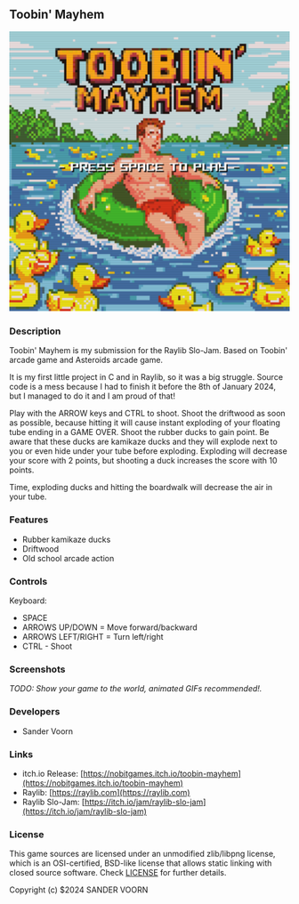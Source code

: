 ## Toobin' Mayhem

![Toobin' Mayhem](screenshots/screenshotTitle.png "$(Toobin' Mayhem)")

### Description

Toobin' Mayhem is my submission for the Raylib Slo-Jam. Based on Toobin' arcade game and Asteroids arcade game.

It is my first little project in C and in Raylib, so it was a big struggle. Source code is a mess because I had to finish it before the 8th of January 2024, but I managed to do it and I am proud of that!

Play with the ARROW keys and CTRL to shoot. Shoot the driftwood as soon as possible, because hitting it will cause instant exploding of your floating tube ending in a GAME OVER. Shoot the rubber ducks to gain point. Be aware that these ducks are kamikaze ducks and they will explode next to you or even hide under your tube before exploding. Exploding will decrease your score with 2 points, but shooting a duck increases the score with 10 points.

Time, exploding ducks and hitting the boardwalk will decrease the air in your tube.

### Features

 - Rubber kamikaze ducks
 - Driftwood
 - Old school arcade action

### Controls

Keyboard:
 - SPACE
 - ARROWS UP/DOWN = Move forward/backward
 - ARROWS LEFT/RIGHT = Turn left/right
 - CTRL - Shoot

### Screenshots

_TODO: Show your game to the world, animated GIFs recommended!._

### Developers

 - Sander Voorn 

### Links

 - itch.io Release: [https://nobitgames.itch.io/toobin-mayhem](https://nobitgames.itch.io/toobin-mayhem)
 - Raylib: [https://raylib.com](https://raylib.com)
 - Raylib Slo-Jam: [https://itch.io/jam/raylib-slo-jam](https://itch.io/jam/raylib-slo-jam) 

### License

This game sources are licensed under an unmodified zlib/libpng license, which is an OSI-certified, BSD-like license that allows static linking with closed source software. Check [LICENSE](LICENSE) for further details.

Copyright (c) $2024 SANDER VOORN
